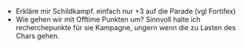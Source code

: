 * Erkläre mir Schildkampf. einfach nur +3 auf die Parade (vgl Fortifex)
* Wie gehen wir mit Offtime Punkten um? Sinnvoll halte ich recherchepunkte für sie Kampagne, ungern wenn die zu Lasten des Chars gehen.